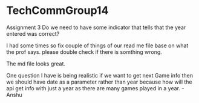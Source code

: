 # TechCommGroup14

Assignment 3
Do we need to have some indicator that tells that the year entered was correct?

I had some times so fix couple of things of our read me file base on what the prof says. please double check if there is somthing wrong.

The md file looks great.

One question I have is being realistic if we want to get next Game info then we should have date as a parameter rather than year because how will the api get info with just a year as there are many games played in a year. - Anshu

